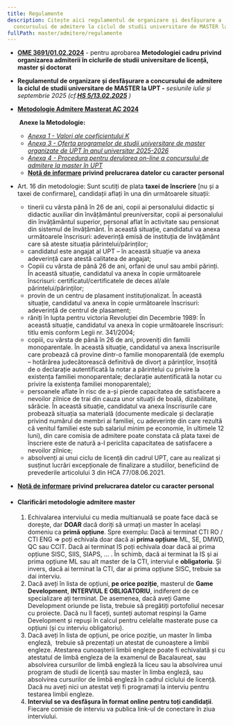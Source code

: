 ```yaml
---
title: Regulamente
description: Citește aici regulamentul de organizare și desfășurare a
  concursului de admitere la ciclul de studii universitare de MASTER la UPT.
fullPath: master/admitere/regulamente
---
```

* **[OME 3691/01.02.2024](https://www.upt.ro/img/files/2023-2024/Admitere/Metodologie_cardu_organiz_ex.admitere_2024.pdf)** - pentru aprobarea **Metodologiei cadru privind organizarea admiterii în ciclurile de studii universitare de licență, master și doctorat**
* **Regulamentul de organizare și desfășurare a concursului de admitere la ciclul de studii universitare de MASTER la UPT -** *sesiunile iulie și septembrie 2025 (cf.**[HS 5/13.02.2025](https://www.upt.ro/img/files/2025-2026/Admitere/Master/HSNR5D_1%20(1).pdf)** )*
* **[Metodologie Admitere Masterat AC 2024](https://admitere.ac.upt.ro/uploads/02_metodologie-admitere-master-ac-2024-final.pdf)**

   **Anexe la Metodologie:**

  * *[Anexa 1 - Valori ale coeficientului K](https://www.upt.ro/img/files/2025-2026/Admitere/Master/Anexa_1-Adm_master_2025_coef_k.pdf)*
  * *[Anexa 3 - Oferta programelor de studii universitare de master organizate de UPT în anul universitar 2025-2026](https://www.upt.ro/img/files/2025-2026/Admitere/Master/Anexa_3-Adm_master_2025_Programe_studii_UPT.pdf)*
  * *[Anexa 4 - Procedura pentru derularea on-line a concursului de admitere la master în UPT](https://www.upt.ro/img/files/2023-2024/Admitere/master/Regulament_admitere_master_2024-anexa-4.pdf)*
  * **[Notă de informare](http://www.upt.ro/img/files/gdpr-date_personale/Nota_informativa_candidati_admitere_UPT_v2.pdf) privind prelucrarea datelor cu caracter personal**
* Art. 16 din metodologie: Sunt scutiți de plata **taxei de înscriere** \[nu și a taxei de confirmare], candidații aflați în una din următoarele situații:

  * tinerii cu vârsta până în 26 de ani, copii ai personalului didactic și didactic auxiliar din învățământul preuniversitar, copii ai personalului din învățământul superior, personal aflat în activitate sau pensionat din sistemul de învățământ. În această situație, candidatul va anexa următoarele înscrisuri: adeverință emisă de instituția de învățământ care să ateste situația părintelui/părinților; 
  * candidatul este angajat al UPT – în această situație va anexa adeverință care atestă calitatea de angajat;
  * Copiii cu vârsta de până 26 de ani, orfani de unul sau ambii părinți. În această situație, candidatul va anexa în copie următoarele înscrisuri: certificatul/certificatele de deces al/ale părintelui/părinților;
  * provin de un centru de plasament instituționalizat. În această situație, candidatul va anexa în copie următoarele înscrisuri: adeverință de centrul de plasament;
  * răniți în lupta pentru victoria Revoluției din Decembrie 1989: În această situație, candidatul va anexa în copie următoarele înscrisuri: titlu emis conform Legii nr. 341/2004;
  * copiii, cu vârsta de până în 26 de ani, proveniți din familii monoparentale. În această situație, candidatul va anexa înscrisurile care probează că provine dintr-o familie monoparentală (de exemplu – hotărârea judecătorească definitivă de divorț a părinților, însoțită de o declarație autentificată la notar a părintelui cu privire la existența familiei monoparentale; declarație autentificată la notar cu privire la existența familiei monoparentale);
  * persoanele aflate în risc de a-și pierde capacitatea de satisfacere a nevoilor zilnice de trai din cauza unor situații de boală, dizabilitate, sărăcie. În această situație, candidatul va anexa înscrisurile care probează situația sa materială (documente medicale și declarație privind numărul de membri ai familiei, cu adeverințe din care rezultă că venitul familiei este sub salariul minim pe economie, în ultimele 12 luni), din care comisia de admitere poate constata că plata taxei de înscriere este de natură a-I periclita capacitatea de satisfacere a nevoilor zilnice;
  * absolvenți ai unui ciclu de licență din cadrul UPT, care au realizat și susținut lucrări excepționale de finalizare a studiilor, beneficiind de prevederile articolului 3 din HCA 77/08.06.2021.
* **[Notă de informare](https://upt.ro/img/files/gdpr-date_personale/Nota_informativa_candidati_admitere_UPT_v2.pdf) privind prelucrarea datelor cu caracter personal**
* #### **Clarificări metodologie admitere master**

  1. Echivalarea interviului cu media multianuală se poate face dacă se dorește, dar **DOAR** dacă doriți să urmați un master în același domeniu ca **primă opțiune**. Spre exemplu: Dacă ai terminat CTI RO / CTI ENG => poți echivala doar dacă ai **prima opțiune** ML, SE, DMWD, QC sau CCIT. Dacă ai terminat IS poți echivala doar dacă ai prima opțiune SISC, SIIS, SIAPS, ... . În schimb, dacă ai terminat la IS și ai prima opțiune ML sau alt master de la CTI, interviul e **obligatoriu**. Și invers, dacă ai terminat la CTI, dar ai prima opțiune SISC, trebuie sa dai interviu.
  2. Dacă aveți în lista de opțiuni, **pe orice poziție**, masterul de **Game Development**, **INTERVIUL E OBLIGATORIU**, indiferent de ce specializare ați terminat. De asemenea, dacă aveți Game Development oriunde pe lista, trebuie să pregătiți portofoliul necesar cu proiecte. Dacă nu îl faceți, sunteți automat respinși la Game Development și repuși în calcul pentru celelalte masterate puse ca opțiuni (și cu interviu obligatoriu).
  3. Dacă aveți în lista de opțiuni, pe orice poziție, un master în limba engleză,  trebuie să prezentați un atestat de cunoaștere a limbii engleze. Atestarea cunoașterii limbii engleze poate fi echivalată și cu atestatul de limbă engleza de la examenul de Bacalaureat, sau absolvirea cursurilor de limbă engleză la liceu sau la absolvirea unui program de studii de licență sau master în limba engleză, sau absolvirea cursurilor de limbă engleză în cadrul ciclului de licență. Dacă nu aveți nici un atestat veți fi programați la interviu pentru testarea limbii engleze.
  4. **Interviul se va desfășura în format online pentru toți candidații**. Fiecare comisie de interviu va publica link-ul de conectare în ziua interviului.